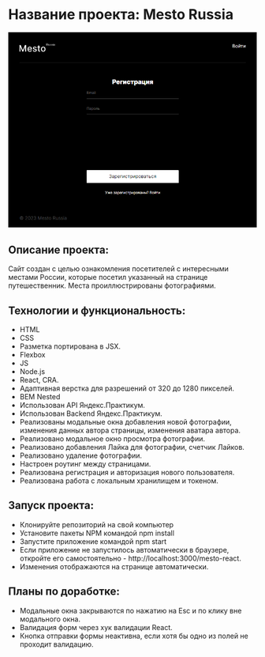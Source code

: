 # Название проекта: **Mesto Russia**
![Getting Started](./src/images/image_for_readme.png)

## Описание проекта:
Сайт создан с целью ознакомления посетителей с интересными местами России, которые посетил указанный на странице путешественник. Места проиллюстрированы фотографиями.
## Технологии и функциональность:
* HTML
* CSS
* Разметка портирована в JSX.
* Flexbox
* JS
* Node.js
* React, CRA.
* Адаптивная верстка для разрешений от 320 до 1280 пикселей.
* BEM Nested
* Использован API Яндекс.Практикум.
* Использован Backend Яндекс.Практикум.
* Реализованы модальные окна добавления новой фотографии, изменения данных автора страницы, изменения аватара автора.
* Реализовано модальное окно просмотра фотографии.
* Реализовано добавления Лайка для фотографии, счетчик Лайков.
* Реализовано удаление фотографии.
* Настроен роутинг между страницами.
* Реализована регистрация и авторизация нового пользователя.
* Реализована работа с локальным хранилищем и токеном.

## Запуск проекта:
* Клонируйте репозиторий на свой компьютер
* Установите пакеты NPM командой npm install
* Запустите приложение командой npm start
* Если приложение не запустилось автоматически в браузере, откройте его самостоятельно - http://localhost:3000/mesto-react.
* Изменения отображаются на странице автоматически.

## Планы по доработке:
* Модальные окна закрываются по нажатию на Esc и по клику вне модального окна.
* Валидация форм через хук валидации React.
* Кнопка отправки формы неактивна, если хотя бы одно из полей не проходит валидацию.